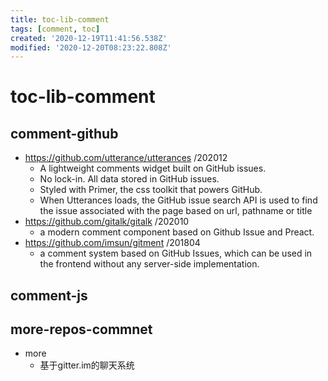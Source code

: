```yaml
---
title: toc-lib-comment
tags: [comment, toc]
created: '2020-12-19T11:41:56.538Z'
modified: '2020-12-20T08:23:22.808Z'
---
```


# toc-lib-comment

## comment-github

- https://github.com/utterance/utterances /202012
  - A lightweight comments widget built on GitHub issues.
  - No lock-in. All data stored in GitHub issues. 
  - Styled with Primer, the css toolkit that powers GitHub. 
  - When Utterances loads, the GitHub issue search API is used to find the issue associated with the page based on url, pathname or title
- https://github.com/gitalk/gitalk /202010
  - a modern comment component based on Github Issue and Preact.
- https://github.com/imsun/gitment /201804
  - a comment system based on GitHub Issues, which can be used in the frontend without any server-side implementation.

## comment-js

## more-repos-commnet

- more
  - 基于gitter.im的聊天系统
